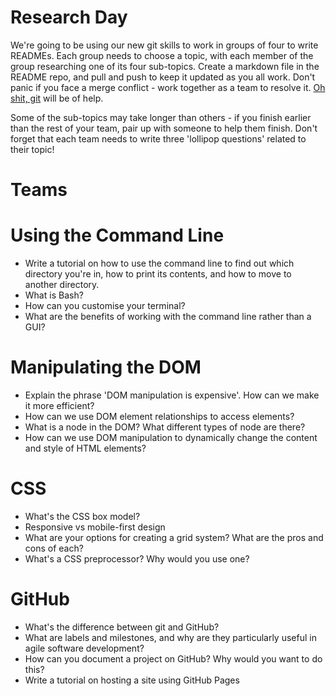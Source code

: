 # Research Day

We're going to be using our new git skills to work in groups of four to write READMEs. Each group needs to choose a topic, with each member of the group researching one of its four sub-topics. Create a markdown file in the README repo, and pull and push to keep it updated as you all work. Don't panic if you face a merge conflict - work together as a team to resolve it. [Oh shit, git](http://ohshitgit.com/) will be of help.

Some of the sub-topics may take longer than others - if you finish earlier than the rest of your team, pair up with someone to help them finish. Don't forget that each team needs to write three 'lollipop questions' related to their topic!

# Teams


# Using the Command Line
- Write a tutorial on how to use the command line to find out which directory you're in, how to print its contents, and how to move to another directory.
- What is Bash?
- How can you customise your terminal?
- What are the benefits of working with the command line rather than a GUI?

# Manipulating the DOM
- Explain the phrase 'DOM manipulation is expensive'. How can we make it more efficient?
- How can we use DOM element relationships to access elements?
- What is a node in the DOM? What different types of node are there?
- How can we use DOM manipulation to dynamically change the content and style of HTML elements?

# CSS
- What's the CSS box model?
- Responsive vs mobile-first design
- What are your options for creating a grid system? What are the pros and cons of each?
- What's a CSS preprocessor? Why would you use one?

# GitHub
- What's the difference between git and GitHub?
- What are labels and milestones, and why are they particularly useful in agile software development?
- How can you document a project on GitHub? Why would you want to do this?
- Write a tutorial on hosting a site using GitHub Pages